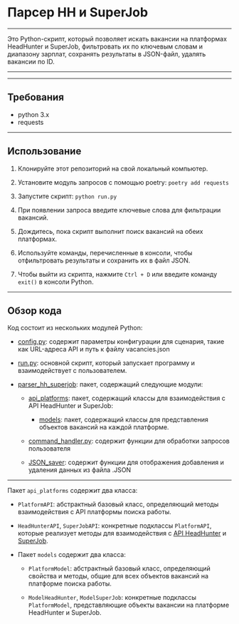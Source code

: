# Парсер HH и SuperJob
***


Это Python-скрипт, который позволяет искать вакансии на платформах HeadHunter и SuperJob, фильтровать их по ключевым словам и диапазону зарплат, сохранять результаты в JSON-файл, удалять вакансии по ID.
***
***
## Требования
- python 3.х
- requests
***

## Использование



1. Клонируйте этот репозиторий на свой локальный компьютер.

2. Установите модуль запросов с помощью poetry: `poetry add requests`

3. Запустите скрипт: `python run.py`

4. При появлении запроса введите ключевые слова для фильтрации вакансий.

5. Дождитесь, пока скрипт выполнит поиск вакансий на обеих платформах.

6. Используйте команды, перечисленные в консоли, чтобы отфильтровать результаты и сохранить их в файл JSON.

7. Чтобы выйти из скрипта, нажмите `Ctrl + D` или введите команду `exit()` в консоли Python.
***

## Обзор кода



Код состоит из нескольких модулей Python:



- [config.py](config%2Fconfig.py): содержит параметры конфигурации для сценария, такие как URL-адреса API и путь к файлу vacancies.json

- [run.py](run.py): основной скрипт, который запускает программу и взаимодействует с пользователем.

- [parser_hh_superjob](parser_hh_superjob): пакет, содержащий следующие модули:

  - [api_platforms](parser_hh_superjob%2Fapi_platforms): пакет, содержащий классы для взаимодействия с API HeadHunter и SuperJob:

    - [models](parser_hh_superjob%2Fapi_platforms%2Fmodels): пакет, содержащий классы для представления объектов вакансий на каждой платформе.

  - [command_handler.py](parser_hh_superjob%2Fcommand_handler.py): содержит функции для обработки запросов пользователя
  
  - [JSON_saver](parser_hh_superjob%2FJSON_saver): содержит функции для отображения добавления и удаления данных из файла .JSON


---

Пакет `api_platforms` содержит два класса:

- `PlatformAPI`: абстрактный базовый класс, определяющий методы взаимодействия с API платформы поиска работы.

- `HeadHunterAPI`, `SuperJobAPI`: конкретные подклассы `PlatformAPI`, которые реализует методы для взаимодействия с [API HeadHunter](https://hh.ru) и [SuperJob](https//:superjob.ru).

  
- Пакет `models` содержит два класса:


    - `PlatformModel`: абстрактный базовый класс, определяющий свойства и методы, общие для всех объектов вакансий на платформе поиска работы.


    - `ModelHeadHunter`, `ModelSuperJob`: конкретные подклассы `PlatformModel`, представляющие объекты вакансии на платформе HeadHunter и SuperJob.

